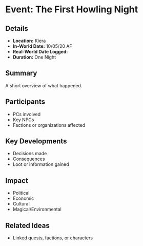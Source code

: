 # Event: The First Howling Night
## Details
- **Location:** Kiera
- **In-World Date:**  10/05/20 AF
- **Real-World Date Logged:** 
- **Duration:** One Night
## Summary
A short overview of what happened.
## Participants
- PCs involved
- Key NPCs
- Factions or organizations affected
## Key Developments
- Decisions made
- Consequences
- Loot or information gained
## Impact
- Political
- Economic
- Cultural
- Magical/Environmental
## Related Ideas
- Linked quests, factions, or characters

